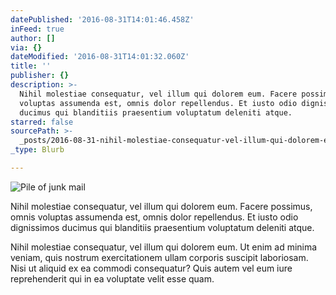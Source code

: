 ```yaml
---
datePublished: '2016-08-31T14:01:46.458Z'
inFeed: true
author: []
via: {}
dateModified: '2016-08-31T14:01:32.060Z'
title: ''
publisher: {}
description: >-
  Nihil molestiae consequatur, vel illum qui dolorem eum. Facere possimus, omnis
  voluptas assumenda est, omnis dolor repellendus. Et iusto odio dignissimos
  ducimus qui blanditiis praesentium voluptatum deleniti atque.
starred: false
sourcePath: >-
  _posts/2016-08-31-nihil-molestiae-consequatur-vel-illum-qui-dolorem-eum-face.md
_type: Blurb

---
```

![Pile of junk mail](https://the-grid-user-content.s3-us-west-2.amazonaws.com/0305c9f6-d182-4f44-9e4f-4b4ec07ec141.png)

Nihil molestiae consequatur, vel illum qui dolorem eum. Facere possimus, omnis voluptas assumenda est, omnis dolor repellendus. Et iusto odio dignissimos ducimus qui blanditiis praesentium voluptatum deleniti atque.

Nihil molestiae consequatur, vel illum qui dolorem eum. Ut enim ad minima veniam, quis nostrum exercitationem ullam corporis suscipit laboriosam. Nisi ut aliquid ex ea commodi consequatur? Quis autem vel eum iure reprehenderit qui in ea voluptate velit esse quam.